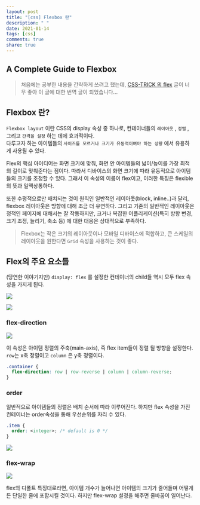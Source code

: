 ```yaml
---
layout: post
title: "[css] Flexbox 란"
description: " "
date: 2021-01-14
tags: [css]
comments: true
share: true
---
```



## A Complete Guide to Flexbox

> 처음에는 공부한 내용을 간략하게 쓰려고 했는데, [CSS-TRICK 의 flex](https://css-tricks.com/snippets/css/a-guide-to-flexbox/) 글이 너무 좋아 이 글에 대한 번역 글이 되었습니다...



## Flexbox 란?

`Flexbox layout` 이란 CSS의 display 속성 중 하나로, 컨테이너들의 `레이아웃` , `정렬` , 그리고 `간격을 설정` 하는 데에 효과적이다.  <br>다루고자 하는 아이템들의 `사이즈를 모르거나 크기가 유동적이여야 하는 상황` 에서 유용하게 사용될 수 있다.

Flex의 핵심 아이디어는 화면 크기에 맞춰, 화면 안 아이템들의 넓이/높이를 가장 최적의 길이로 맞춰준다는 점이다. 따라서 디바이스의 화면 크기에 따라 유동적으로 아이템들의 크기를 조정할 수 있다. 그래서 이 속성의 이름이 flex이고, 이러한 특징은 flexible의 뜻과 일맥상통하다. 

또한 수평적으로만  배치되는 것이 원칙인 일반적인 레이아웃(block, inline..)과 달리, flexbox 레이아웃은 방향에 대해 조금 더 유연하다. 그리고 기존의 일반적인 레이아웃은 정적인 페이지에 대해서는 잘 작동하지만, 크거나 복잡한 어플리케이션(특히 방향 변경, 크기 조정, 늘리기, 축소 등) 에 대한 대응은 상대적으로 부족하다.

> Flexbox는 작은 크기의 레이아웃이나 모바일 디바이스에 적합하고, 큰 스케일의 레이아웃을 원한다면 `Grid` 속성을 사용하는 것이 좋다.



## Flex의 주요 요소들

(당연한 이야기지만) `display: flex` 를 설정한 컨테이너의 child들 역시 모두 flex 속성을 가지게 된다.

![](https://css-tricks.com/wp-content/uploads/2014/05/flex-container.svg)

![](https://css-tricks.com/wp-content/uploads/2014/05/flex-items.svg)

### flex-direction

![](https://css-tricks.com/wp-content/uploads/2013/04/flex-direction2.svg)

이 속성은 아이템 정렬의 주축(main-axis), 즉 flex item들이 정렬 될 방향을 설정한다. `row`는 x축 정렬이고 `column` 은 y축 정렬이다.

```css
.container {
  flex-direction: row | row-reverse | column | column-reverse;
}
```



### order

일반적으로 아이템들의 정렬은 배치 순서에 따라 이루어진다. 하지만 flex 속성을 가진 컨테이너는 order속성을 통해 우선순위를 자리 수 있다.

```css
.item {
  order: <integer>; /* default is 0 */
}
```

![](https://css-tricks.com/wp-content/uploads/2013/04/order-2.svg)



### flex-wrap

![](https://css-tricks.com/wp-content/uploads/2014/05/flex-wrap.svg)

flex의 디폴트 특징대로라면, 아이템 개수가 늘어나면 아이템의 크기가 줄어들며 어떻게든 단일한 줄에 포함시킬 것이다. 하지만 flex-wrap 설정을 해주면 줄바꿈이 일어난다.